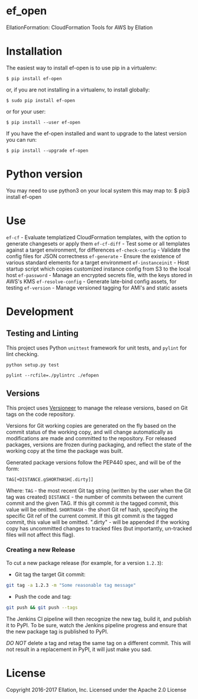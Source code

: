 # ef_open
EllationFormation: CloudFormation Tools for AWS by Ellation

# Installation
The easiest way to install ef-open is to use pip in a virtualenv:

    $ pip install ef-open

or, if you are not installing in a virtualenv, to install globally:

    $ sudo pip install ef-open

or for your user:

    $ pip install --user ef-open

If you have the ef-open installed and want to upgrade to the latest version you can run:

    $ pip install --upgrade ef-open

# Python version 
You may need to use python3 on your local system this may map to: 
    $ pip3 install ef-open

# Use
`ef-cf` - Evaluate templatized CloudFormation templates, with the option to generate changesets or apply them
`ef-cf-diff` - Test some or all templates against a target environment, for differences
`ef-check-config` - Validate the config files for JSON correctness
`ef-generate` - Ensure the existence of various standard elements for a target environment
`ef-instanceinit` - Host startup script which copies customized instance config from S3 to the local host
`ef-password` - Manage an encrypted secrets file, with the keys stored in AWS's KMS
`ef-resolve-config` - Generate late-bind config assets, for testing
`ef-version` - Manage versioned tagging for AMI's and static assets

# Development
## Testing and Linting
This project uses Python `unittest` framework for unit tests, and `pylint` for lint checking.
```
python setup.py test

pylint --rcfile=./pylintrc ./efopen
```

## Versions
This project uses [Versioneer](https://github.com/warner/python-versioneer) to manage the release versions, based on Git tags on the code repository.

Versions for Git working copies are generated on the fly based on the commit status of the working copy, and will change automatically as modifications are made and committed to the repository.  For released packages, versions are frozen during packaging, and reflect the state of the working copy at the time the package was built.

Generated package versions follow the PEP440 spec, and will be of the form:
```
TAG[+DISTANCE.gSHORTHASH[.dirty]]
```
Where:
`TAG` - the most recent Git tag string (written by the user when the Git tag was created)
`DISTANCE` - the number of commits between the current commit and the given TAG.  If this git commit _is_ the tagged commit, this value will be omitted.
`SHORTHASH` - the short Git ref hash, specifying the specific Git ref of the current commit.  If this git commit _is_ the tagged commit, this value will be omitted.
".dirty" - will be appended if the working copy has uncommitted changes to tracked files (but importantly, un-tracked files will not affect this flag).

### Creating a new Release
To cut a new package release (for example, for a version `1.2.3`):
- Git tag the target Git commit:
``` bash
git tag -a 1.2.3 -m "Some reasonable tag message"
```
- Push the code and tag:
``` bash
git push && git push --tags
```

The Jenkins CI pipeline will then recognize the new tag, build it, and publish it to PyPI.  To be sure, watch the Jenkins pipeline progress and ensure that the new package tag is published to PyPI.

_DO NOT_ delete a tag and retag the same tag on a different commit.  This will not result in a replacement in PyPI, it will just make you sad.

# License
Copyright 2016-2017 Ellation, Inc.
Licensed under the Apache 2.0 License
